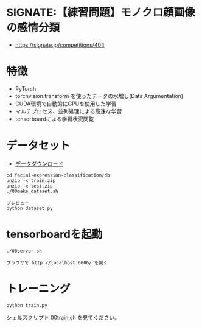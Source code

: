 # SIGNATE:【練習問題】モノクロ顔画像の感情分類

- https://signate.jp/competitions/404


# 特徴

- PyTorch
- torchvision.transform を使ったデータの水増し(Data Argumentation)
- CUDA環境で自動的にGPUを使用した学習
- マルチプロセス、並列処理による高速な学習
- tensorboardによる学習状況閲覧

# データセット

- [データダウンロード](https://signate.jp/competitions/404/data)

```
cd facial-expression-classification/db
unzip -x train.zip
unzip -x test.zip
./00make_dataset.sh

プレビュー
python dataset.py
```



# tensorboardを起動

```
./00server.sh

ブラウザで http://localhost:6006/ を開く
```

# トレーニング

```
python train.py 
```

シェルスクリプト 00train.sh を見てください。
